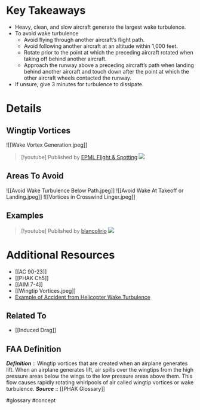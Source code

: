 

# Key Takeaways
- Heavy, clean, and slow aircraft generate the largest wake turbulence.
- To avoid wake turbulence
	- Avoid flying through another aircraft’s flight path.
	- Avoid following another aircraft at an altitude within 1,000 feet.
	- Rotate prior to the point at which the preceding aircraft rotated when taking off behind another aircraft.
	- Approach the runway above a preceding aircraft’s path when landing behind another aircraft and touch down after the point at which the other aircraft wheels contacted the runway.
- If unsure, give 3 minutes for turbulence to dissipate.

# Details
## Wingtip Vortices
![[Wake Vortex Generation.jpeg]]

> [!youtube] Published by [EPML Flight & Spotting](https://www.youtube.com/@epmlspotter)
> ![](https://www.youtube.com/watch?v=0HIddtgGzDE)

## Areas To Avoid
![[Avoid Wake Turbulence Below Path.jpeg]]
![[Avoid Wake At Takeoff or Landing.jpeg]]
![[Vortices in Crosswind Linger.jpeg]]

## Examples
> [!youtube] Published by [blancolirio](https://www.youtube.com/@blancolirio)
> ![](https://www.youtube.com/watch?v=9YvL62T3Hm0)

# Additional Resources
- [[AC 90-23]]
- [[PHAK Ch5]]
- [[AIM 7-4]]
- [[Wingtip Vortices.jpeg]]
- [Example of Accident from Helicopter Wake Turbulence](https://www.youtube.com/watch?v=9YvL62T3Hm0)

## Related To
- [[Induced Drag]]

## FAA Definition
***Definition***    :: Wingtip vortices that are created when an airplane generates lift. When an airplane generates lift, air spills over the wingtips from the high pressure areas below the wings to the low pressure areas above them. This flow causes rapidly rotating whirlpools of air called wingtip vortices or wake turbulence.
***Source***         :: [[PHAK Glossary]]

#glossary #concept
